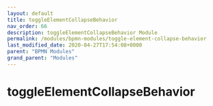 ```yaml
---
layout: default
title: toggleElementCollapseBehavior 
nav_order: 66
description: toggleElementCollapseBehavior Module
permalink: /modules/bpmn-modules/toggle-element-collapse-behavior
last_modified_date: 2020-04-27T17:54:08+0000
parent: "BPMN Modules"
grand_parent: "Modules"
---
```


# toggleElementCollapseBehavior